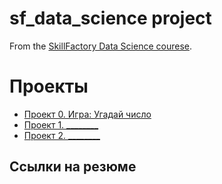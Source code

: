 # sf_data_science project

From the [SkillFactory Data Science courese](https://skillfactory.ru/data-scientist).

# Проекты

* [Проект 0. Игра: Угадай число](https://github.com/AlexeyRK7/Project_First)
* [Проект 1. ________](____)
* [Проект 2. ________](____)

## Ссылки на резюме
